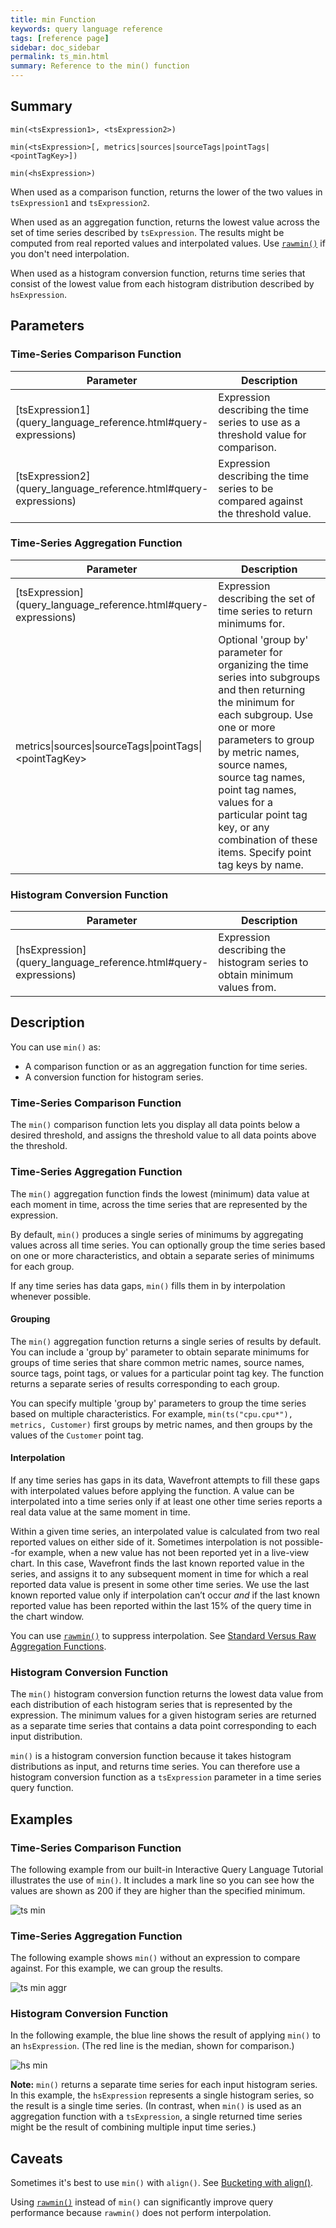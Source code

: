 ```yaml
---
title: min Function
keywords: query language reference
tags: [reference page]
sidebar: doc_sidebar
permalink: ts_min.html
summary: Reference to the min() function
---
```

## Summary
```
min(<tsExpression1>, <tsExpression2>)

min(<tsExpression>[, metrics|sources|sourceTags|pointTags|<pointTagKey>])

min(<hsExpression>)
```

When used as a comparison function, returns the lower of the two values in `tsExpression1` and `tsExpression2`.  

When used as an aggregation function, returns the lowest value across the set of time series described by `tsExpression`. The results might be computed from real reported values and interpolated values. 
Use  [`rawmin()`](ts_rawmin.html) if you don't need interpolation.

When used as a histogram conversion function, returns time series that consist of the lowest value from each histogram distribution described by  `hsExpression`.


## Parameters

### Time-Series Comparison Function
<table>
<tbody>
<thead>
<tr><th width="20%">Parameter</th><th width="80%">Description</th></tr>
</thead>
<tr>
<td markdown="span"> [tsExpression1](query_language_reference.html#query-expressions)</td>
<td>Expression describing the time series to use as a threshold value for comparison. </td></tr>
<tr>
<td markdown="span"> [tsExpression2](query_language_reference.html#query-expressions)</td>
<td>Expression describing the time series to be compared against the threshold value.   </td>
</tr>
</tbody>
</table>

### Time-Series Aggregation Function
<table>
<tbody>
<thead>
<tr><th width="30%">Parameter</th><th width="70%">Description</th></tr>
</thead>
<tr>
<td markdown="span"> [tsExpression](query_language_reference.html#query-expressions)</td>
<td>Expression describing the set of time series to return minimums for. </td></tr>
<tr>
<td>metrics&vert;sources&vert;sourceTags&vert;pointTags&vert;&lt;pointTagKey&gt;</td>
<td>Optional 'group by' parameter for organizing the time series into subgroups and then returning the minimum for each subgroup.
Use one or more parameters to group by metric names, source names, source tag names, point tag names, values for a particular point tag key, or any combination of these items. Specify point tag keys by name.</td>
</tr>
</tbody>
</table>

### Histogram Conversion Function

<table>
<tbody>
<thead>
<tr><th width="30%">Parameter</th><th width="70%">Description</th></tr>
</thead>
<tr>
<td markdown="span"> [hsExpression](query_language_reference.html#query-expressions)</td>
<td>Expression describing the histogram series to obtain minimum values from. </td></tr>
</tbody>
</table>

## Description

You can use `min()` as:
* A comparison function or as an aggregation function for time series.
* A conversion function for histogram series.

### Time-Series Comparison Function

The `min()` comparison function lets you display all data points below a desired threshold, and assigns the threshold value to all data points above the threshold.

### Time-Series Aggregation Function

The `min()` aggregation function finds the lowest (minimum) data value at each moment in time, across the time series that are represented by the expression.  

By default, `min()` produces a single series of minimums by aggregating values across all time series. You can optionally group the time series based on one or more characteristics, and obtain a separate series of minimums for each group.

If any time series has data gaps, `min()` fills them in by interpolation whenever possible. 

#### Grouping

The `min()` aggregation function returns a single series of results by default. You can include a 'group by' parameter to obtain separate minimums for groups of time series that share common metric names, source names, source tags, point tags, or values for a particular point tag key. 
The function returns a separate series of results corresponding to each group.

You can specify multiple 'group by' parameters to group the time series based on multiple characteristics. For example, `min(ts("cpu.cpu*"), metrics, Customer)` first groups by metric names, and then groups by the values of the `Customer` point tag.

#### Interpolation

If any time series has gaps in its data, Wavefront attempts to fill these gaps with interpolated values before applying the function. 
A value can be interpolated into a time series only if at least one other time series reports a real data value at the same moment in time.

Within a given time series, an interpolated value is calculated from two real reported values on either side of it. 
Sometimes interpolation is not possible--for example, when a new value has not been reported yet in a live-view chart. 
In this case, Wavefront finds the last known reported value in the series, and assigns it to any subsequent moment in time for which a real reported data value is present in some other time series. We use the last known reported value only if interpolation can’t occur _and_ if the last known reported value has been reported within the last 15% of the query time in the chart window.

You can use [`rawmin()`](ts_rawmin.html) to suppress interpolation.  See [Standard Versus Raw Aggregation Functions](query_language_aggregate_functions.html).

### Histogram Conversion Function

The `min()` histogram conversion function returns the lowest data value from each distribution of each histogram series that is represented by the expression. The minimum values for a given histogram series are returned as a separate time series that contains a data point corresponding to each input distribution.

`min()` is a histogram conversion function because it takes histogram distributions as input, and returns time series. You can therefore use a histogram conversion function as a `tsExpression` parameter in a time series query function.


## Examples

### Time-Series Comparison Function

The following example from our built-in Interactive Query Language Tutorial illustrates the use of `min()`. It includes a mark line so you can see how the values are shown as 200 if they are higher than the specified minimum.

![ts min](images/ts_min.png)

### Time-Series Aggregation Function

The following example shows `min()` without an expression to compare against. For this example, we can group the results.

![ts min aggr](images/ts_min_aggr.png)

### Histogram Conversion Function

In the following example, the blue line shows the result of applying `min()` to an `hsExpression`. (The red line is the median, shown for comparison.)

![hs min](images/hs_min.png)

**Note:**  `min()` returns a separate time series for each input histogram series. In this example, the `hsExpression` represents a single histogram series, so the result is a single time series. (In contrast, when `min()` is used as an aggregation function with a `tsExpression`, a single returned time series might be the result of combining multiple input time series.) 


## Caveats

Sometimes it's best to use `min()` with `align()`. See [Bucketing with align()](query_language_align_function.html).

Using [`rawmin()`](ts_rawmin.html) instead of `min()` can significantly improve query performance because `rawmin()` does not perform interpolation.

